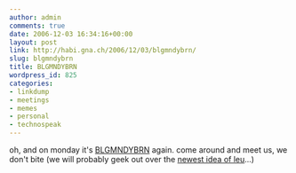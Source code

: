 ```yaml
---
author: admin
comments: true
date: 2006-12-03 16:34:16+00:00
layout: post
link: http://habi.gna.ch/2006/12/03/blgmndybrn/
slug: blgmndybrn
title: BLGMNDYBRN
wordpress_id: 825
categories:
- linkdump
- meetings
- memes
- personal
- technospeak
---
```


oh, and on monday it's [BLGMNDYBRN](http://upcoming.org/event/104397/) again. come around and meet us, we don't bite (we will probably geek out over the [newest idea of leu](http://www.leumund.ch/v3/comments/weltpremiere-am-blgmndybrn/)...)

